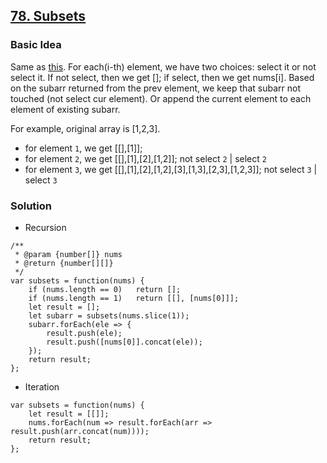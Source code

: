## [78. Subsets](https://leetcode.com/problems/subsets/description/)
### Basic Idea
Same as [this](https://leetcode.com/problems/subsets/discuss/122645/3ms-easiest-solution-no-backtracking-no-bit-manipulation-no-dfs-no-bullshit).
For each(i-th) element, we have two choices: select it or not select it. If not select, then we get []; if select, then we get nums[i]. Based on the subarr returned from the prev element, we keep that subarr not touched (not select cur element). Or append the current element to each element of existing subarr.

For example, original array is [1,2,3]. 
- for element `1`, we get [[],[1]];
- for element `2`, we get [[],[1],[2],[1,2]];
                  not select `2` | select `2`
- for element `3`, we get [[],[1],[2],[1,2],[3],[1,3],[2,3],[1,2,3]];
                            not select `3` | select `3`

### Solution
- Recursion
```
/**
 * @param {number[]} nums
 * @return {number[][]}
 */
var subsets = function(nums) {
    if (nums.length == 0)   return [];
    if (nums.length == 1)   return [[], [nums[0]]];
    let result = [];
    let subarr = subsets(nums.slice(1));
    subarr.forEach(ele => {
        result.push(ele);
        result.push([nums[0]].concat(ele));
    });
    return result;
};
```

- Iteration
```
var subsets = function(nums) {
    let result = [[]];
    nums.forEach(num => result.forEach(arr => result.push(arr.concat(num))));
    return result;
};
```
